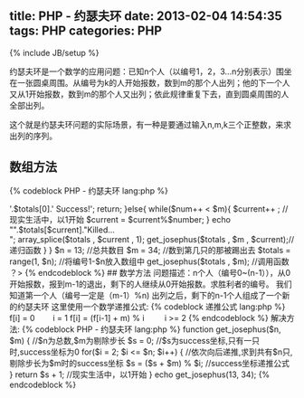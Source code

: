 title: PHP - 约瑟夫环
date: 2013-02-04 14:54:35
tags: PHP
categories: PHP
---

{% include JB/setup %}


约瑟夫环是一个数学的应用问题：已知n个人（以编号1，2，3...n分别表示）围坐在一张圆桌周围。从编号为k的人开始报数，数到m的那个人出列；他的下一个人又从1开始报数，数到m的那个人又出列；依此规律重复下去，直到圆桌周围的人全部出列。

这个就是约瑟夫环问题的实际场景，有一种是要通过输入n,m,k三个正整数，来求出列的序列。

<!-- more --> 

## 数组方法

{% codeblock PHP - 约瑟夫环 lang:php %}

<?php
    //定义函数
    function get_josephus( $totals , $m , $current = 0){
        $number = count($totals);
        $num = 1;
        if(count($totals) == 1){
            echo '<font color="red">'.$totals[0].' Success!</font>';
            return;
        }else{
            while($num++ < $m){
                $current++ ; //现实生活中，以1开始
                $current = $current%$number;
            }
            echo "".$totals[$current]."Killed...<br/>";
            array_splice($totals , $current , 1);
            get_josephus($totals , $m , $current);//递归函数
        }
    }
    $n      = 13;           //总共数目
    $m      = 34;           //数到第几只的那被踢出去
    $totals = range(1, $n); //将编号1-$n放入数组中
    get_josephus($totals , $m);     //调用函数
？>

{% endcodeblock %}

## 数学方法

问题描述：n个人（编号0~(n-1）），从0开始报数，报到m-1的退出，剩下的人继续从0开始报数。求胜利者的编号。
我们知道第一个人（编号一定是（m-1）%n) 出列之后，剩下的n-1个人组成了一个新的约瑟夫环

这里使用一个数学递推公式:

{% codeblock 递推公式 lang:php %}
    f[i] = 0　　                  i = 1

    f[i] = (f[i-1] + m) % i 　　  i >= 2
{% endcodeblock %}

解决方法:

{% codeblock PHP - 约瑟夫环 lang:php %}

     function get_josephus($n, $m) {        //$n为总数,$m为剔除步长
         $s = 0;                            //$s为success坐标,只有一只时,success坐标为0
         for($i = 2; $i <= $n; $i++) {      //依次向后递推,求到共有$n只,剔除步长为$m时的success坐标
             $s = ($s + $m) % $i;           //success坐标递推公式
         }
         return $s + 1;                     //现实生活中，以1开始
     }
     
     echo get_josephus(13, 34);

{% endcodeblock %}